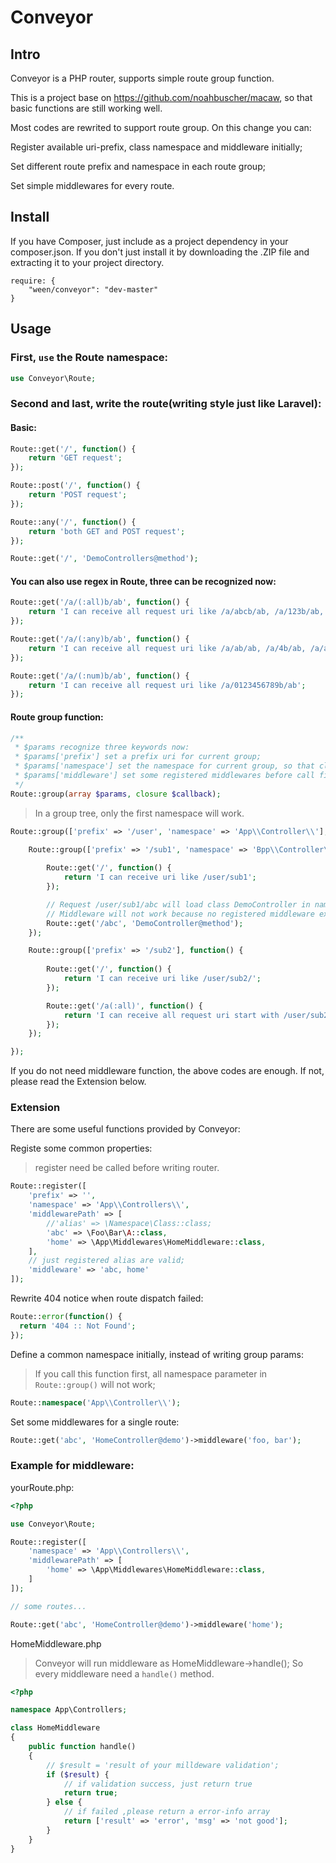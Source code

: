# Conveyor
## Intro
Conveyor is a PHP router, supports simple route group function.

This is a project base on https://github.com/noahbuscher/macaw, so that basic functions are still working well.

Most codes are rewrited to support route group. On this change you can:

Register available uri-prefix, class namespace and middleware initially;

Set different route prefix and namespace in each route group;

Set simple middlewares for every route.

## Install
If you have Composer, just include  as a project dependency in your composer.json. If you don't just install it by downloading the .ZIP file and extracting it to your project directory.

```
require: {
    "ween/conveyor": "dev-master"
}
```

## Usage
### First, `use` the Route namespace:

```PHP
use Conveyor\Route;
```

### Second and last, write the route(writing style just like Laravel):

#### Basic:

```PHP
Route::get('/', function() {
    return 'GET request';
});

Route::post('/', function() {
    return 'POST request';
});

Route::any('/', function() {
    return 'both GET and POST request';
});

Route::get('/', 'DemoControllers@method');

```

#### You can also use regex in Route, three can be recognized now:

```PHP
Route::get('/a/(:all)b/ab', function() {
    return 'I can receive all request uri like /a/abcb/ab, /a/123b/ab, /a/b/c/db/ab';
});

Route::get('/a/(:any)b/ab', function() {
    return 'I can receive all request uri like /a/ab/ab, /a/4b/ab, /a/a4b/ab';
});

Route::get('/a/(:num)b/ab', function() {
    return 'I can receive all request uri like /a/0123456789b/ab';
});

```

#### Route group function:

```PHP
/**
 * $params recognize three keywords now:
 * $params['prefix'] set a prefix uri for current group;
 * $params['namespace'] set the namespace for current group, so that class can be autoloaded with PSR-4;
 * $params['middleware'] set some registered middlewares before call final action.
 */
Route::group(array $params, closure $callback);
```

> In a group tree, only the first namespace will work.


```PHP
Route::group(['prefix' => '/user', 'namespace' => 'App\\Controller\\'], function() {

    Route::group(['prefix' => '/sub1', 'namespace' => 'Bpp\\Controller\\', 'middleware' => 'foo, bar'], function() {
        
        Route::get('/', function() {
            return 'I can receive uri like /user/sub1';
        });

        // Request /user/sub1/abc will load class DemoController in namespace App\\Controller\\
        // Middleware will not work because no registered middleware exist.
        Route::get('/abc', 'DemoController@method');
    });

    Route::group(['prefix' => '/sub2'], function() {
        
        Route::get('/', function() {
            return 'I can receive uri like /user/sub2/';
        });

        Route::get('/a(:all)', function() {
            return 'I can receive all request uri start with /user/sub2/a';
        });
    });

});

```
If you do not need middleware function, the above codes are enough. 
If not, please read the Extension below.

### Extension
There are some useful functions provided by Conveyor:

Registe some common properties:
> register need be called before writing router.
```PHP
Route::register([
    'prefix' => '',
    'namespace' => 'App\\Controllers\\',
    'middlewarePath' => [
        //'alias' => \Namespace\Class::class;
        'abc' => \Foo\Bar\A::class,
        'home' => \App\Middlewares\HomeMiddleware::class,
    ],
    // just registered alias are valid; 
    'middleware' => 'abc, home'
]);
```

Rewrite 404 notice when route dispatch failed:
```PHP
Route::error(function() {
  return '404 :: Not Found';
});
```

Define a common namespace initially, instead of writing group params:
> If you call this function first, all namespace parameter in `Route::group()` will not work;
```PHP
Route::namespace('App\\Controller\\');
```

Set some middlewares for a single route:
```PHP
Route::get('abc', 'HomeController@demo')->middleware('foo, bar');
```

### Example for middleware:

yourRoute.php:
```PHP
<?php

use Conveyor\Route;

Route::register([
    'namespace' => 'App\\Controllers\\',
    'middlewarePath' => [
        'home' => \App\Middlewares\HomeMiddleware::class,
    ]
]);

// some routes...

Route::get('abc', 'HomeController@demo')->middleware('home');
```
HomeMiddleware.php
> Conveyor will run middleware as HomeMiddleware->handle(); So every middleware need a `handle()` method.
```PHP
<?php

namespace App\Controllers;

class HomeMiddleware
{
    public function handle()
    {
        // $result = 'result of your milldeware validation';
        if ($result) {
            // if validation success, just return true
            return true;
        } else {
            // if failed ,please return a error-info array
            return ['result' => 'error', 'msg' => 'not good'];
        }
    }
}
```
